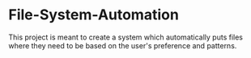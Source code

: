 # File-System-Automation
This project is meant to create a system which automatically puts files where they need to be based on the user's preference and patterns.
